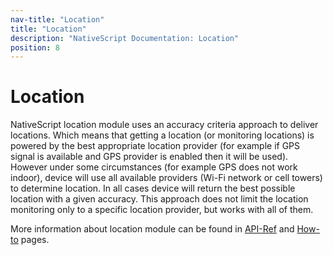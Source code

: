 ```yaml
---
nav-title: "Location"
title: "Location"
description: "NativeScript Documentation: Location"
position: 8
---
```


# Location

NativeScript location module uses an accuracy criteria approach to deliver locations. Which means that getting a location (or monitoring locations) is powered by the best appropriate location provider (for example if GPS signal is available and GPS provider is enabled then it will be used). However under some circumstances (for example GPS does not work indoor), device will use all available providers (Wi-Fi network or cell towers) to determine location. In all cases device will return the best possible location with a given accuracy. This approach does not limit the location monitoring only to a specific location provider, but works with all of them.

More information about location module can be found in [API-Ref](./ApiReference/location/location.md) and [How-to](./ApiReference/location/HOW-TO.md) pages.